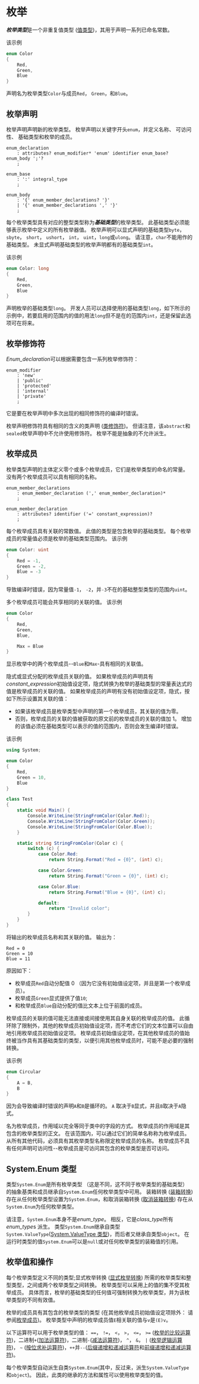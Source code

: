 # <a name="enums"></a>枚举

***枚举类型***是一个非重复值类型 ([值类型](types.md#value-types))，其用于声明一系列已命名常数。

该示例

```csharp
enum Color
{
    Red,
    Green,
    Blue
}
```

声明名为枚举类型`Color`与成员`Red`， `Green`，和`Blue`。

## <a name="enum-declarations"></a>枚举声明

枚举声明声明新的枚举类型。 枚举声明以关键字开头`enum`，并定义名称、 可访问性、 基础类型和枚举的成员。

```antlr
enum_declaration
    : attributes? enum_modifier* 'enum' identifier enum_base? enum_body ';'?
    ;

enum_base
    : ':' integral_type
    ;

enum_body
    : '{' enum_member_declarations? '}'
    | '{' enum_member_declarations ',' '}'
    ;
```

每个枚举类型具有对应的整型类型称为***基础类型***的枚举类型。 此基础类型必须能够表示枚举中定义的所有枚举器值。 枚举声明可以显式声明的基础类型`byte`， `sbyte`， `short`， `ushort`， `int`， `uint`，`long`或`ulong`。 请注意，`char`不能用作的基础类型。 未显式声明基础类型的枚举声明都有的基础类型`int`。

该示例

```csharp
enum Color: long
{
    Red,
    Green,
    Blue
}
```

声明枚举的基础类型`long`。 开发人员可以选择使用的基础类型`long`，如下所示的示例中，若要启用的范围内的值的用法`long`但不是在的范围内`int`，还是保留此选项可在将来。

## <a name="enum-modifiers"></a>枚举修饰符

*Enum_declaration*可以根据需要包含一系列枚举修饰符：

```antlr
enum_modifier
    : 'new'
    | 'public'
    | 'protected'
    | 'internal'
    | 'private'
    ;
```

它是要在枚举声明中多次出现的相同修饰符的编译时错误。

枚举声明修饰符具有相同的含义的类声明 ([类修饰符](classes.md#class-modifiers))。 但请注意，该`abstract`和`sealed`枚举声明中不允许使用修饰符。 枚举不能是抽象的不允许派生。

## <a name="enum-members"></a>枚举成员

枚举类型声明的主体定义零个或多个枚举成员，它们是枚举类型的命名的常量。 没有两个枚举成员可以具有相同的名称。

```antlr
enum_member_declarations
    : enum_member_declaration (',' enum_member_declaration)*
    ;

enum_member_declaration
    : attributes? identifier ('=' constant_expression)?
    ;
```

每个枚举成员具有关联的常数值。 此值的类型是包含枚举的基础类型。 每个枚举成员的常量值必须是枚举的基础类型范围内。 该示例

```csharp
enum Color: uint
{
    Red = -1,
    Green = -2,
    Blue = -3
}
```

导致编译时错误，因为常量值`-1`， `-2`，并`-3`不在的基础整型类型的范围内`uint`。

多个枚举成员可能会共享相同的关联的值。 该示例

```csharp
enum Color 
{
    Red,
    Green,
    Blue,

    Max = Blue
}
```

显示枚举中的两个枚举成员--`Blue`和`Max`-具有相同的关联值。

隐式或显式分配的枚举成员关联的值。 如果枚举成员的声明具有*constant_expression*初始值设定项，隐式转换为枚举的基础类型的常量表达式的值是枚举成员的关联的值。 如果枚举成员的声明有没有初始值设定项，隐式，按如下所示设置其关联的值：

*  如果该枚举成员是枚举类型中声明的第一个枚举成员，其关联的值为零。
*  否则，枚举成员的关联的值被获取的原文前的枚举成员的关联的值加 1。 增加的该值必须在基础类型可以表示的值的范围内，否则会发生编译时错误。

该示例

```csharp
using System;

enum Color
{
    Red,
    Green = 10,
    Blue
}

class Test
{
    static void Main() {
        Console.WriteLine(StringFromColor(Color.Red));
        Console.WriteLine(StringFromColor(Color.Green));
        Console.WriteLine(StringFromColor(Color.Blue));
    }

    static string StringFromColor(Color c) {
        switch (c) {
            case Color.Red: 
                return String.Format("Red = {0}", (int) c);

            case Color.Green:
                return String.Format("Green = {0}", (int) c);

            case Color.Blue:
                return String.Format("Blue = {0}", (int) c);

            default:
                return "Invalid color";
        }
    }
}
```

将输出的枚举成员名称和其关联的值。 输出为：

```
Red = 0
Green = 10
Blue = 11
```

原因如下：

*  枚举成员`Red`自动分配值 0 （因为它没有初始值设定项，并且是第一个枚举成员）。
*  枚举成员`Green`显式提供了值`10`;
*  和枚举成员`Blue`自动分配的值比文本上位于前面的成员。

枚举成员的关联的值可能无法直接或间接使用其自身关联的枚举成员的值。 此循环除了限制外，其他的枚举成员初始值设定项，而不考虑它们的文本位置可以自由地引用枚举成员初始值设定项。 枚举成员初始值设定项，在其他枚举成员的值始终被当作具有其基础类型的类型，以便引用其他枚举成员时，可能不是必要的强制转换。

该示例

```csharp
enum Circular
{
    A = B,
    B
}
```

因为会导致编译时错误的声明`A`和`B`是循环的。 `A` 取决于`B`显式，并且`B`取决于`A`隐式。

名为枚举成员，作用域以完全等同于类中的字段的方式。 枚举成员的作用域是其包含的枚举类型的正文。 在该范围内，可以通过它们的简单名称称为枚举成员。 从所有其他代码，必须具有其枚举类型名称限定枚举成员的名称。 枚举成员不具有任何声明可访问性--枚举成员是可访问其包含的枚举类型是否可访问。

## <a name="the-systemenum-type"></a>System.Enum 类型

类型`System.Enum`是所有枚举类型 （这是不同，这不同于枚举类型的基础类型） 的抽象基类和成员继承自`System.Enum`任何枚举类型中可用。 装箱转换 ([装箱转换](types.md#boxing-conversions)) 存在从任何枚举类型设置为`System.Enum`，和取消装箱转换 ([取消装箱转换](types.md#unboxing-conversions)) 存在从`System.Enum`为任何枚举类型。

请注意，`System.Enum`本身不是*enum_type*。 相反，它是*class_type*所有*enum_type*s 派生。 类型`System.Enum`继承自类型`System.ValueType`([System.ValueType 类型](types.md#the-systemvaluetype-type))，而后者又继承自类型`object`。 在运行时类型的值`System.Enum`可以是`null`或对任何枚举类型的装箱值的引用。

## <a name="enum-values-and-operations"></a>枚举值和操作

每个枚举类型定义不同的类型;显式枚举转换 ([显式枚举转换](conversions.md#explicit-enumeration-conversions)) 所需的枚举类型和整型类型，之间或两个枚举类型之间转换。 枚举类型可以采用上的值的集不受其枚举成员。 具体而言，枚举的基础类型的任何值可强制转换为枚举类型，并为该枚举类型的不同有效值。

枚举的成员具有其包含的枚举类型的类型 (在其他枚举成员初始值设定项除外： 请参阅[枚举成员](enums.md#enum-members))。 枚举类型中声明的枚举成员值`E`相关联的值与`v`是`(E)v`。

以下运算符可以用于枚举类型的值： `==`， `!=`， `<`， `>`， `<=`， `>=` ([枚举的比较运算符](expressions.md#enumeration-comparison-operators))，二进制`+`([加法运算符](expressions.md#addition-operator))，二进制`-`([减法运算符](expressions.md#subtraction-operator))， `^`， `&`， `|` ([枚举逻辑运算符](expressions.md#enumeration-logical-operators))， `~` ([按位求补运算符](expressions.md#bitwise-complement-operator))，`++`并`--`([后缀递增和递减运算符](expressions.md#postfix-increment-and-decrement-operators)和[前缀递增和递减运算符](expressions.md#prefix-increment-and-decrement-operators))。

每个枚举类型自动派生自类`System.Enum`(其中，反过来，派生`System.ValueType`和`object`)。 因此，此类的继承的方法和属性可以使用枚举类型的值。
